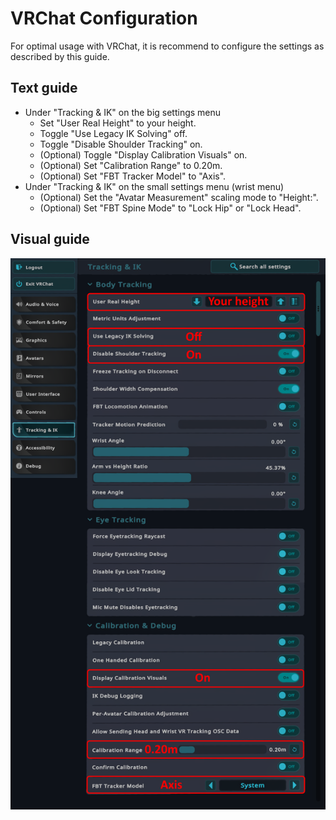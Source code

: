 # VRChat Configuration

For optimal usage with VRChat, it is recommend to configure the settings as described by this guide.

## Text guide

- Under "Tracking & IK" on the big settings menu
  - Set "User Real Height" to your height.
  - Toggle "Use Legacy IK Solving" off.
  - Toggle "Disable Shoulder Tracking" on.
  - (Optional) Toggle "Display Calibration Visuals" on.
  - (Optional) Set "Calibration Range" to 0.20m.
  - (Optional) Set "FBT Tracker Model" to "Axis".
- Under "Tracking & IK" on the small settings menu (wrist menu)
  - (Optional) Set the "Avatar Measurement" scaling mode to "Height:".
  - (Optional) Set "FBT Spine Mode" to "Lock Hip" or "Lock Head".

## Visual guide

![VRChat Settings](../assets/img/vrchat_settings.png)
